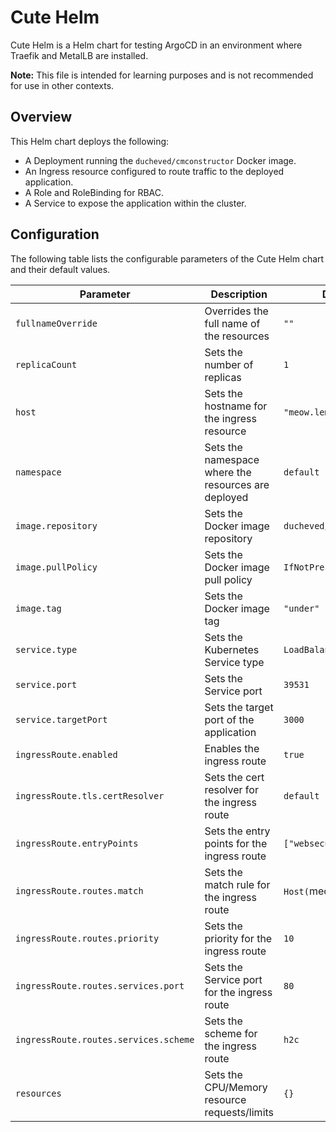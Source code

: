 # Cute Helm

Cute Helm is a Helm chart for testing ArgoCD in an environment where Traefik and MetalLB are installed.

**Note:** This file is intended for learning purposes and is not recommended for use in other contexts.

## Overview

This Helm chart deploys the following:

- A Deployment running the `ducheved/cmconstructor` Docker image.
- An Ingress resource configured to route traffic to the deployed application.
- A Role and RoleBinding for RBAC.
- A Service to expose the application within the cluster.

## Configuration

The following table lists the configurable parameters of the Cute Helm chart and their default values.

| Parameter                | Description                                     | Default                        |
|--------------------------|-------------------------------------------------|--------------------------------|
| `fullnameOverride`      | Overrides the full name of the resources        | `""`                           |
| `replicaCount`          | Sets the number of replicas                     | `1`                            |
| `host`                  | Sets the hostname for the ingress resource      | `"meow.lemon"`                 |
| `namespace`             | Sets the namespace where the resources are deployed | `default`                  |
| `image.repository`      | Sets the Docker image repository                | `ducheved/cmconstructor`       |
| `image.pullPolicy`      | Sets the Docker image pull policy               | `IfNotPresent`                 |
| `image.tag`             | Sets the Docker image tag                       | `"under"`                      |
| `service.type`          | Sets the Kubernetes Service type                | `LoadBalancer`                 |
| `service.port`          | Sets the Service port                           | `39531`                        |
| `service.targetPort`    | Sets the target port of the application         | `3000`                         |
| `ingressRoute.enabled`  | Enables the ingress route                       | `true`                         |
| `ingressRoute.tls.certResolver` | Sets the cert resolver for the ingress route | `default`                   |
| `ingressRoute.entryPoints` | Sets the entry points for the ingress route  | `["websecure"]`                |
| `ingressRoute.routes.match` | Sets the match rule for the ingress route   | `Host(`meow.lemon`)`           |
| `ingressRoute.routes.priority` | Sets the priority for the ingress route  | `10`                           |
| `ingressRoute.routes.services.port` | Sets the Service port for the ingress route | `80`                      |
| `ingressRoute.routes.services.scheme` | Sets the scheme for the ingress route | `h2c`                       |
| `resources`             | Sets the CPU/Memory resource requests/limits    | `{}`                           |